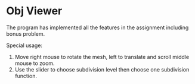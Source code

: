 # Obj Viewer

The program has implemented all the features in the assignment including bonus problem.

Special usage:
1. Move right mouse to rotate the mesh, left to translate and scroll middle mouse to zoom.
2. Use the slider to choose subdivision level then choose one subdivision function.
